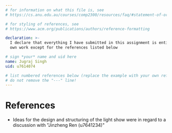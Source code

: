 ```yaml
---
# for information on what this file is, see
# https://cs.anu.edu.au/courses/comp2300/resources/faq/#statement-of-originality

# for styling of references, see
# https://www.acm.org/publications/authors/reference-formatting

declaration: >-
  I declare that everything I have submitted in this assignment is entirely my
  own work except for the references listed below

# sign *your* name and uid here
name: Jugraj Singh
uid: u7614074

# list numbered references below (replace the example with your own references) 
# do not remove the "---" line!
---
```

# References
- Ideas for the design and structuring of the light show were in regard to a discussion with "Jinzheng Ren (u7641234)"
